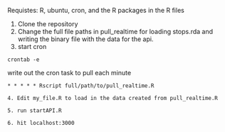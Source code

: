 Requistes:
R, ubuntu, cron, and the R packages in the R files

1. Clone the repository
2. Change the full file paths in pull_realtime for loading stops.rda and writing the binary file with the data for the api. 
3. start cron
```
crontab -e 
```
write out the cron task to pull each minute
``` 
* * * * * Rscript full/path/to/pull_realtime.R

4. Edit my_file.R to load in the data created from pull_realtime.R

5. run startAPI.R

6. hit localhost:3000
